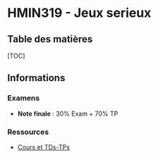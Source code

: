 # HMIN319 - Jeux serieux

## Table des matières

[TOC]

## Informations

### Examens

- **Note finale** : 30% Exam + 70% TP

### Ressources

- [Cours et TDs-TPs](http://www.lirmm.fr/~ferber/societes_virtuelles/index.html)
